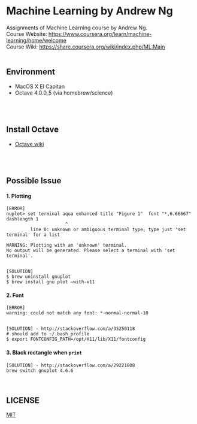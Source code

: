 # Machine Learning by Andrew Ng
Assignments of Machine Learning course by Andrew Ng.<br /> 
Course Website: https://www.coursera.org/learn/machine-learning/home/welcome<br />
Course Wiki: https://share.coursera.org/wiki/index.php/ML:Main<br />
<br />

## Environment
- MacOS X El Capitan
- Octave 4.0.0_5 (via homebrew/science)
<br />
<br />

## Install Octave
- [Octave wiki](http://wiki.octave.org/Octave_for_MacOS_X#Homebrew)
<br />
<br />

## Possible Issue
#### 1. Plotting
```
[ERROR] 
nuplot> set terminal aqua enhanced title "Figure 1"  font "*,6.66667" dashlength 1
                      ^
         line 0: unknown or ambiguous terminal type; type just 'set terminal' for a list

WARNING: Plotting with an 'unknown' terminal.
No output will be generated. Please select a terminal with 'set terminal'.


[SOLUTION]
$ brew uninstall gnuplot
$ brew install gnu plot —with-x11
```

#### 2. Font
```
[ERROR]
warning: could not match any font: *-normal-normal-10


[SOLUTION] - http://stackoverflow.com/a/35250118
# should add to ~/.bash_profile
$ export FONTCONFIG_PATH=/opt/X11/lib/X11/fontconfig
```

#### 3. Black rectangle when `print`
```
[SOLUTION] - http://stackoverflow.com/a/29221808
brew switch gnuplot 4.6.6
```

<br />

## LICENSE
[MIT](https://opensource.org/licenses/mit-license.php)

